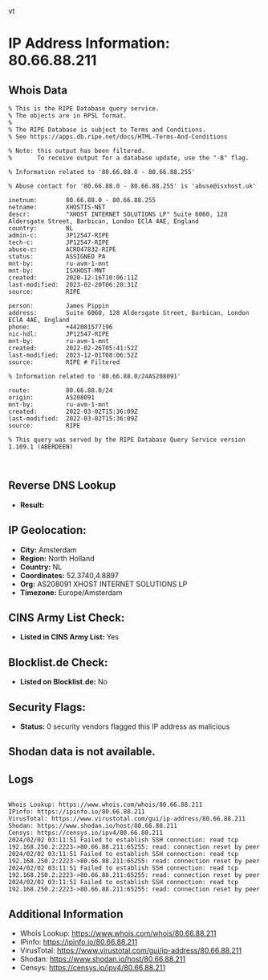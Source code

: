 vt
# IP Address Information: 80.66.88.211

## Whois Data
```
% This is the RIPE Database query service.
% The objects are in RPSL format.
%
% The RIPE Database is subject to Terms and Conditions.
% See https://apps.db.ripe.net/docs/HTML-Terms-And-Conditions

% Note: this output has been filtered.
%       To receive output for a database update, use the "-B" flag.

% Information related to '80.66.88.0 - 80.66.88.255'

% Abuse contact for '80.66.88.0 - 80.66.88.255' is 'abuse@isxhost.uk'

inetnum:        80.66.88.0 - 80.66.88.255
netname:        XHOSTIS-NET
descr:          "XHOST INTERNET SOLUTIONS LP" Suite 6060, 128 Aldersgate Street, Barbican, London EClA 4AE, England
country:        NL
admin-c:        JP12547-RIPE
tech-c:         JP12547-RIPE
abuse-c:        ACRO47832-RIPE
status:         ASSIGNED PA
mnt-by:         ru-avm-1-mnt
mnt-by:         ISXHOST-MNT
created:        2020-12-16T10:06:11Z
last-modified:  2023-02-20T06:20:31Z
source:         RIPE

person:         James Pippin
address:        Suite 6060, 128 Aldersgate Street, Barbican, London EClA 4AE, England
phone:          +442081577196
nic-hdl:        JP12547-RIPE
mnt-by:         ru-avm-1-mnt
created:        2022-02-26T05:41:52Z
last-modified:  2023-12-01T08:06:52Z
source:         RIPE # Filtered

% Information related to '80.66.88.0/24AS208091'

route:          80.66.88.0/24
origin:         AS208091
mnt-by:         ru-avm-1-mnt
created:        2022-03-02T15:36:09Z
last-modified:  2022-03-02T15:36:09Z
source:         RIPE

% This query was served by the RIPE Database Query Service version 1.109.1 (ABERDEEN)



```
## Reverse DNS Lookup
- **Result:** 

## IP Geolocation:
- **City:** Amsterdam
- **Region:** North Holland
- **Country:** NL
- **Coordinates:** 52.3740,4.8897
- **Org:** AS208091 XHOST INTERNET SOLUTIONS LP
- **Timezone:** Europe/Amsterdam

## CINS Army List Check:
- **Listed in CINS Army List:** 
Yes

## Blocklist.de Check:
- **Listed on Blocklist.de:** 
No

## Security Flags:
- **Status:** 0 security vendors flagged this IP address as malicious

## Shodan data is not available.

## Logs
```

Whois Lookup: https://www.whois.com/whois/80.66.88.211
IPinfo: https://ipinfo.io/80.66.88.211
VirusTotal: https://www.virustotal.com/gui/ip-address/80.66.88.211
Shodan: https://www.shodan.io/host/80.66.88.211
Censys: https://censys.io/ipv4/80.66.88.211
2024/02/02 03:11:51 Failed to establish SSH connection: read tcp 192.168.250.2:2223->80.66.88.211:65255: read: connection reset by peer
2024/02/02 03:11:51 Failed to establish SSH connection: read tcp 192.168.250.2:2223->80.66.88.211:65255: read: connection reset by peer
2024/02/02 03:11:51 Failed to establish SSH connection: read tcp 192.168.250.2:2223->80.66.88.211:65255: read: connection reset by peer
2024/02/02 03:11:51 Failed to establish SSH connection: read tcp 192.168.250.2:2223->80.66.88.211:65255: read: connection reset by peer

```
## Additional Information
- Whois Lookup: https://www.whois.com/whois/80.66.88.211
- IPinfo: https://ipinfo.io/80.66.88.211
- VirusTotal: https://www.virustotal.com/gui/ip-address/80.66.88.211
- Shodan: https://www.shodan.io/host/80.66.88.211
- Censys: https://censys.io/ipv4/80.66.88.211

